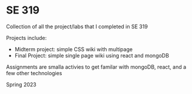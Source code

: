 # SE 319

Collection of all the project/labs that I completed in SE 319

Projects include:
- Midterm project: simple CSS wiki with multipage
- Final Project: simple single page wiki using react and mongoDB

Assignments are smalla activies to get familar with mongoDB, react, and a few other technologies

Spring 2023